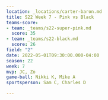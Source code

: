 ```yaml
---
location: _locations/carter-baron.md
title: S22 Week 7 - Pink vs Black
teams-score:
- team: _teams/s22-super-pink.md
  score: 35
- team: _teams/s22-black.md
  score: 26
field: "2"
date: 2022-05-01T09:30:00.000-04:00
season: 22
week: 7
mvp: JC, Zo
game-ball: Nikki K, Mike A
sportsperson: Sam C, Charles D

---
```

